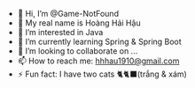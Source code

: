 - 👋 Hi, I’m @Game-NotFound
- 💬 My real name is Hoàng Hải Hậu
- 👀 I’m interested in Java
- 🌱 I’m currently learning Spring & Spring Boot
- 💞️ I’m looking to collaborate on ...
- 📫 How to reach me: hhhau1910@gmail.com
- ⚡ Fun fact: I have two cats 🐈🐈‍⬛(trắng  & xám)

<!---
Game-NotFound/Game-NotFound is a ✨ special ✨ repository because its `README.md` (this file) appears on your GitHub profile.
You can click the Preview link to take a look at your changes.
--->
